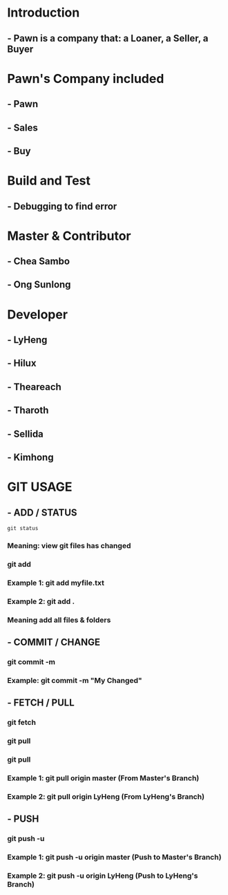# Introduction

## - Pawn is a company that: a Loaner, a Seller, a Buyer

# Pawn's Company included

## - Pawn
## - Sales
## - Buy

# Build and Test

## - Debugging to find error

# Master & Contributor

## - Chea Sambo
## - Ong Sunlong

# Developer

## - LyHeng
## - Hilux
## - Theareach
## - Tharoth
## - Sellida
## - Kimhong

# GIT USAGE

## - ADD / STATUS
<code>git status</code>
### Meaning: view git files has changed
### git add <file>
### Example 1: git add myfile.txt
### Example 2: git add .
### Meaning add all files & folders
## - COMMIT / CHANGE
### git commit -m <message>
### Example: git commit -m "My Changed"
## - FETCH / PULL
### git fetch
### git pull
### git pull <remote> <branchname>
### Example 1: git pull origin master (From Master's Branch)
### Example 2: git pull origin LyHeng (From LyHeng's Branch)

## - PUSH
### git push -u <remote> <branchname>
### Example 1: git push -u origin master (Push to Master's Branch)
### Example 2: git push -u origin LyHeng (Push to LyHeng's Branch)